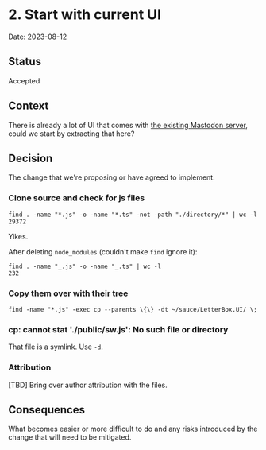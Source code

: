 # 2. Start with current UI

Date: 2023-08-12

## Status

Accepted

## Context

There is already a lot of UI that comes with [the existing Mastodon server](https://github.com/mastodon/mastodon), could we start by extracting that here?

## Decision

The change that we're proposing or have agreed to implement.

### Clone source and check for js files

```
find . -name "*.js" -o -name "*.ts" -not -path "./directory/*" | wc -l
29372
```

Yikes.

After deleting `node_modules` (couldn't make `find` ignore it):

```
find . -name "_.js" -o -name "_.ts" | wc -l
232
```

### Copy them over with their tree

```
find -name "*.js" -exec cp --parents \{\} -dt ~/sauce/LetterBox.UI/ \;
```

### cp: cannot stat './public/sw.js': No such file or directory

That file is a symlink. Use `-d`.

### Attribution

[TBD] Bring over author attribution with the files.

## Consequences

What becomes easier or more difficult to do and any risks introduced by the change that will need to be mitigated.

```

```
